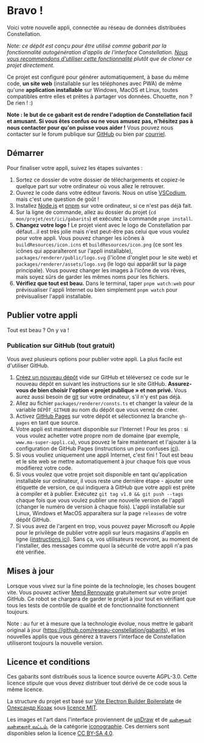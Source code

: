 # Bravo ! 
Voici votre nouvelle appli, connectée au réseau de données distribuées Constellation.

*Note: ce dépôt est conçu pour être utilisé comme gabarit par la fonctionnalité autogénération d'applis de l'interface Constellation. [Nous vous recommendons d'utiliser cette fonctionnalité](https://docu.réseau-constellation.ca/exemples/scienceCitoyenne.html#collecte-de-donnees) plutôt que de cloner ce projet directement.*

Ce projet est configuré pour générer automatiquement, à base du même code, **un site web** (installable sur les téléphones avec PWA) de même qu'une **application installable** sur Windows, MacOS et Linux, toutes compatibles entre elles et prêtes à partager vos données. Chouette, non ? De rien ! :)

**Note : le but de ce gabarit est de rendre l'adoption de Constellation facil et amusant. Si vous êtes confus ou ne vous amusez pas, n'hésitez pas à nous contacter pour qu'on puisse vous aider !** Vous pouvez nous contacter sur le forum publique sur [GitHub](https://github.com/reseau-constellation/gabarits) ou bien par [courriel](julien.malard@mail.mcgill.ca).

## Démarrer
Pour finaliser votre appli, suivez les étapes suivantes :

1. Sortez ce dossier de votre dossier de téléchargements et copiez-le quelque part sur votre ordinateur où vous allez le retrouver.
2. Ouvrez le code dans votre éditeur favoris. Nous on utise [VSCodium](https://vscodium.com/), mais c'est une question de goût !
3. Installez [Node.js](https://nodejs.org/en) et [pnpm](https://pnpm.io/fr/installation) sur votre ordinateur, si ce n'est pas déjà fait.
4. Sur la ligne de commande, allez au dossier du projet (`cd mon/projet/est/ici/gabarits`) et exécutez la commande `pnpm install`.
5. **Changez votre logo !** Le projet vient avec le logo de Constellation par défaut...il est très jolie mais n'est peut-être pas celui que vous voulez pour votre appli. Vous pouvez changer les icônes à `buildResources/icon.icns` et `buildResources/icon.png` (ce sont les icônes qui apparaîteront sur l'appli installable), `packages/renderer/public/logo.svg` (l'icône d'onglet pour le site web) et `packages/renderer/assets/logo.svg` (le logo qui apparâit sur la page principale).  Vous pouvez changer les images à l'icône de vos rêves, mais soyez sûrs de garder les mêmes noms pour les fichiers.
6. **Vérifiez que tout est beau.** Dans le terminal, taper `pnpm watch:web` pour prévisualiser l'appli Internet ou bien simplement `pnpm watch` pour prévisualiser l'appli installable.

## Publier votre appli
Tout est beau ? On y va ! 

### Publication sur GitHub (tout gratuit)
Vous avez plusieurs options pour publier votre appli. La plus facile est d'utiliser GitHub.

1. [Créez un nouveau dépôt](https://docs.github.com/fr/repositories/creating-and-managing-repositories/creating-a-new-repository) vide sur GitHub et téléversez ce code sur le nouveau dépôt en suivant les instructions sur le site GitHub. **Assurez-vous de bien choisir l'option « projet publique » et non privé.** Vous aurez aussi besoin de [git](https://git-scm.com/downloads) sur votre ordinateur, s'il n'y est pas déjà.
2. Allez au fichier `packages/renderer/consts.ts` et changer la valeur de la variable `DÉPÔT_GITHUB` au nom du dépôt que vous venez de créer.
3. Activez [GitHub Pages](https://docs.github.com/fr/pages/getting-started-with-github-pages/configuring-a-publishing-source-for-your-github-pages-site) sur votre dépôt et sélectionnez la branche `gh-pages` en tant que source.
4. Votre appli est maintenant disponible sur l'Internet ! Pour les pros : si vous voulez achetter votre propre nom de domaine (par exemple, `www.ma-super-appli.ca`), vous pouvez le faire maintenant et l'ajouter à la configuration de GitHub Pages (instructions un peu confuses [ici](https://docs.github.com/fr/pages/configuring-a-custom-domain-for-your-github-pages-site/about-custom-domains-and-github-pages)).
5. Si vous vouliez uniquement une appli Internet, c'est fini ! Tout est beau et le site web se mettre automatiquement à jour chaque fois que vous modifierez votre code.
6. Si vous voulez que votre projet soit disponible en tant qu'application installable sur ordinateur, il vous reste une dernière étape - ajouter une étiquette de version, ce qui indiquera à GitHub que votre appli est prête à compiler et à publier. Exécutez `git tag v1.0 && git push --tags` chaque fois que vous voulez publier une nouvelle version de l'appli (changer le numéro de version à chaque fois). L'appli installable sur Linux, Windows et MacOS apparaîtera sur la page `releases` de votre dépôt GitHub.
7. Si vous avez de l'argent en trop, vous pouvez payer Microsoft ou Apple pour le privilège de publier votre appli sur leurs magasins d'applis en ligne ([instructions ici](https://github.com/samuelmeuli/action-electron-builder#code-signing)). Sans ça, vos utilisateurs recevront, au moment de l'installer, des messages comme quoi la sécurité de votre appli n'a pas été vérifiée.

## Mises à jour
Lorsque vous vivez sur la fine pointe de la technologie, les choses bougent vite. Vous pouvez activer [Mend Rennovate](https://github.com/marketplace/renovate) gratuitement sur votre projet GitHub. Ce robot se chargera de garder le projet à jour tout en vérifiant que tous les tests de contrôle de qualité et de fonctionnalité fonctionnent toujours.

Note : au fur et à mesure que la technologie évolue, nous mettre le gabarit original à jour (https://github.com/reseau-constellation/gabarits), et les nouvelles applis que vous générez à travers l'interface de Constellation utiliseront toujours la nouvelle version.

## Licence et conditions
Ces gabarits sont distribués sous la licence source ouverte AGPL-3.0. Cette licence stipule que vous devez distribuer tout dérivé de ce code sous la même licence. 

La structure du projet est basé sur [Vite Electron Builder Boilerplate](https://github.com/cawa-93/vite-electron-builder) de [Олександр Козак](https://kozack.me/) sous [licence MIT](https://choosealicense.com/licenses/mit/).

Les images et l'art dans l'interface proviennent de [unDraw](https://undraw.co/) et de [வள்ளுவர் வள்ளலார் வட்டம்](https://commons.wikimedia.org/wiki/User:Valluvar_Vallalar_Vattam?uselang=ta), de la catégorie [iconographie](https://commons.wikimedia.org/wiki/Category:Tamil_Iconography?uselang=ta). Ces derniers sont disponibles selon la licence [CC BY-SA 4.0](https://creativecommons.org/licenses/by-sa/4.0/deed.fr).
